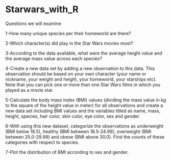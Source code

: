 # Starwars_with_R

Questions we will examine

1-How many unique species per their homeworld are there?

2-Which character(s) did play in the Star Wars movies most?

3-According to the data available, what were the average height value and the average mass value across each species?

4-Create a new data set by adding a new observation to this data. This observation should be based on your own character (your name or nickname, your weight and height, your homeworld, your starships etc). Note that you can pick one or more than one Star Wars films in which you played as a movie star.

5-Calculate the body mass index (BMI) values (dividing the mass value in kg to the square of the height value in meter) for all observations and create a new data set including BMI values and the variables titled as name, mass, height, species, hair color, skin color, eye color, sex and gender.

6-With using this new dataset, categorize the observations as underweight (BMI below 18.5), healthy (BMI between 18.5-24.99), overweight (BMI between 25.0-29.99) and obese (BMI above 30.0). Find the counts of these categories with respect to species.

7-Plot the distribution of BMI according to sex and gender.

